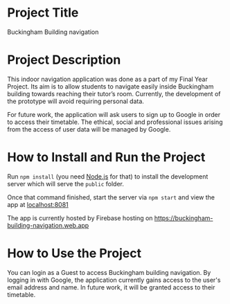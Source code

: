 # Project Title 
Buckingham Building navigation

# Project Description
This indoor navigation application was done as a part of my Final Year Project. Its aim is to allow
students to navigate easily inside Buckingham building towards reaching their tutor’s room.
Currently, the development of the prototype will avoid requiring personal data. 

For future work, the application will ask users to sign up to Google in order to
access their timetable. The ethical, social and professional issues arising from the access of user
data will be managed by Google.

# How to Install and Run the Project
Run `npm install` (you need [Node.js](https://nodejs.org) for that) to install the development server which will serve the `public` folder.

Once that command finished, start the server via `npm start` and view the app at [localhost:8081](http://localhost:8081)

The app is currently hosted by Firebase hosting on https://buckingham-building-navigation.web.app

# How to Use the Project
You can login as a Guest to access Buckingham building navigation. 
By logging in with Google, the application currently gains access to the user's email address and name. 
In future work, it will be granted access to their timetable. 